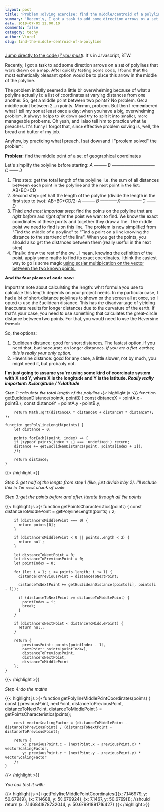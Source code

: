 ```yaml
---
layout: post
title: 'Problem solving exercise: find the middle/centroid of a polyline'
summary: 'Recently, I got a task to add some direction arrows on a set of polylines that were drawn on a map. After quickly testing some code, I found that the most esthetically pleasant option would be to place this arrow in the middle of the polyline. '
date: 2019-07-05 12:00:18
comments: false
category: techy
author: Viorel
slug: find-the-middle-centroid-of-a-polyline
---
```


[Jump directly to the code (*if you must*)](#the-code). It's in Javascript, BTW.

Recently, I got a task to add some direction arrows on a set of polylines that were drawn on a map. After quickly testing some code, I found that the most esthetically pleasant option would be to place this arrow in the middle of the polyline. 

The problem initially seemed a little bit overwhelming because of what a polyline actually is: a list of coordinates at varying distances from one another. So, get a middle point between two points? No problem. Get a middle point between 2...n points. Mmmm, problem. But then I remembered what I tell my son at least once a day: when you have a big, overwhelming problem, it always helps to sit down and try to split it into smaller, more manageable problems. Oh yeah, and I also tell him to practice what he preaches. It's funny I forgot that, since effective problem solving is, well, the bread and butter of my job.

Anyhow, by practicing what I preach, I sat down and I "problem solved" the problem:

**Problem:** find the middle point of a set of geographical coordinates 

Let's simplify the polyline before starting: *A ——— B —————————— C —— D*

1. First step: get the total length of the polyline, i.e. the sum of all distances between each point in the polyline and the next point in the list: AB+BC+CD
2. Second step: get half the length of the polyline (divide the length in the first step to two): AB+BC+CD/2: *A ——— B ————X————— C —— D*
3. Third *and most important step*: find the points on the polyline that are *right before* and *right after* the point we want to find. We know the exact coordinates of these points and together they draw a line. The middle point we need to find is on this line. The problem is now simplified from "Find the middle of a polyline" to "Find a point on a line knowing the distance to the start/end of the line". When you get the points, you should also get the distances between them (really useful in the next step)
4. Finally: [draw the rest of the ow...](https://i.imgur.com/9Ywu3Bz.jpg) I mean, knowing the definition of the point, apply some maths to find its exact coordinates. I think the easiest way to go is some magic [using scalar multiplication on the vector between the two known points.](https://math.stackexchange.com/a/2045181)

**And the four pieces of code now:**

Important note about calculating the length: what formula you use to calculate this length depends on your project needs. In my particular case, I had a lot of short-distance polylines to shown on the screen all at once, so I opted to use the Euclidean distance. This has the disadvantage of yielding inaccurate results for longer distances due to the curvature of the earth. If that's your case, you need to use something that calculates the great-circle distance between two points. For that, you would need to use the Haversine formula.

So, the options:

1. Euclidean distance: good for short distances. The fastest option, if you need that, but inaccurate on longer distances. *If you are a flat-earther, this is really your only option.*
2. Haversine distance: good for any case, a little slower, not by much, you might need it, but probably not.

**I'm just going to assume you're using some kind of coordinate system with X and Y, where X is the longitude and Y is the latitude. *Really really important: X=longitude / Y=latitude***

*Step 1: calculate the total length of the polyline*
<a name="the-code"></a>
{{< highlight js >}}
    function getEuclideanDistance(pointA, pointB) {
        const distanceX = pointA.x - pointB.x;
        const distanceY = pointA.y - pointB.y;
      
        return Math.sqrt(distanceX * distanceX + distanceY * distanceY);
    };
      
    function getPolylineLength(points) {
        let distance = 0;
    
        points.forEach((point, index) => {
        if (typeof points[index + 1] === 'undefined') return;
        distance += getEuclideanDistance(point, points[index + 1]);
        });
    
        return distance;
    }
{{< /highlight >}}

*Step 2: get half of the length from step 1 (like, just divide it by 2). I'll include this in the next chunk of code*

*Step 3: get the points before and after. Iterate through all the points*

{{< highlight js >}}
    function getPointsCharacteristics(points) {
        const distanceToMiddlePoint = getPolylineLength(points) / 2;
    
        if (distanceToMiddlePoint === 0) {
          return points[0];
        }
    
        if (distanceToMiddlePoint < 0 || points.length < 2) {
          return null;
        }
    
        let distanceToNextPoint = 0;
        let distanceToPreviousPoint = 0;
        let pointIndex = 0;
    
        for (let i = 1; i <= points.length; i += 1) {
          distanceToPreviousPoint = distanceToNextPoint;
    
          distanceToNextPoint += getEuclideanDistance(points[i], points[i - 1]);
    
          if (distanceToNextPoint >= distanceToMiddlePoint) {
            pointIndex = i;
            break;
          }
        }
    
        if (distanceToNextPoint < distanceToMiddlePoint) {
          return null;
        }
    
        return {
            previousPoint: points[pointIndex - 1],
            nextPoint: points[pointIndex],
            distanceToPreviousPoint,
            distanceToNextPoint,
            distanceToMiddlePoint
        };
    }
{{< /highlight >}}

*Step 4: do the maths*

{{< highlight js >}}
    function getPolylineMiddlePointCoordinates(points) {
        const {
            previousPoint,
            nextPoint,
            distanceToPreviousPoint,
            distanceToNextPoint,
            distanceToMiddlePoint
        } = getPointsCharacteristics(points);
    
        const vectorScalingFactor = (distanceToMiddlePoint - distanceToPreviousPoint) / (distanceToNextPoint - distanceToPreviousPoint);
        
        return {
            x: previousPoint.x + (nextPoint.x - previousPoint.x) * vectorScalingFactor,
            y: previousPoint.y + (nextPoint.y - previousPoint.y) * vectorScalingFactor
        };
    }
{{< /highlight >}}

*You can test it with:*

{{< highlight js >}}
    getPolylineMiddlePointCoordinates([{x: 7.146979, y: 50.67989}, {x: 7.14688, y: 50.679924}, {x: 7.1467, y: 50.6799}]);
    //should return {x: 7.146841878732044, y: 50.67991891716427}
{{< /highlight >}}
